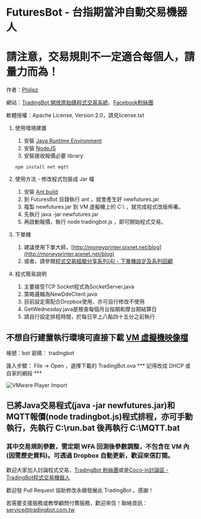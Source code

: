 FuturesBot - 台指期當沖自動交易機器人
===========
# 請注意，交易規則不一定適合每個人，請量力而為！
作者：[Philipz](http://blog.everfine.com.tw/)

網站：[TradingBot 開放原始碼程式交易系統](http://www.tradingbot.com.tw/)、[Facebook粉絲團](http://www.facebook.com/tradingbot)

軟體授權：Apache License, Version 2.0，請見license.txt

1. 使用環境建置

    1. 安裝 [Java Runtime Environment](https://java.com/zh_TW/download/manual_java7.jsp)
    2. 安裝 [NodeJS](http://nodejs.org/download/)
    3. 安裝接收報價必要 library
    ```
    npm install net mqtt
    ```
    
2. 使用方法 - 修改程式包裝成 Jar 檔

    1. 安裝 [Ant build](http://ant.apache.org/)
    2. 到 FuturesBot 目錄執行 ant ，就會產生好 newfutures.jar
    3. 複製 newfutures.jar 到 VM 虛擬機上的 C:\ ，就完成程式改版佈署。
    4. 先執行 java -jar newfutures.jar
    5. 再啟動報價，執行 node tradingbot.js ，即可開始程式交易。

3. 下單機

    1. 建議使用下單大師，[http://moneyprinter.pixnet.net/blog](http://moneyprinter.pixnet.net/blog)
    2. 或者，請參閱[程式交易經驗分享系列(4) - 下單機設定及系列回顧](https://blog.everfine.com.tw/4/)

4. 程式簡易說明

    1. 主要接受TCP Socket程式為SocketServer.java
    2. 策略邏輯為NewDdeClient.java
    3. 目前設定需配合Dropbox使用，亦可自行修改不使用
    4. GetWednesday.java是檢查每個月台指期和摩台期結算日
    5. 請自行設定排程時間，於每日早上八點四十五分之前執行

## 不想自行建置執行環境可直接下載 [VM 虛擬機映像檔](https://mega.co.nz/#!VFgEmCTT!5XUpUyg9u64uLcmqZPm15AtRW9aEur0parr2de0vKiA)
帳號：bot 密碼： tradingbot

匯入步驟： File -> Open ，選擇下載的 TradingBot.ova *** 記得改成 DHCP 或自家的網段 ***

![VMware Player Import](https://cloud.githubusercontent.com/assets/664465/5545133/aca0c798-8b54-11e4-9ec3-e37a00759574.png "VMware Player Import")
## 已將Java交易程式(java -jar newfutures.jar)和MQTT報價(node tradingbot.js)程式排程，亦可手動執行，先執行 C:\\run.bat 後再執行 C:\\MQTT.bat

### 其中交易規則參數，需定期 WFA 回測後參數調整，不包含在 VM 內(因需歷史資料)。可透過 Dropbox 自動更新，歡迎來信訂閱。

歡迎大家加入討論程式交易，[TradingBot 粉絲團](http://www.facebook.com/tradingbot)或是[Coco-in討論區 - TradingBot程式交易機器人](http://www.coco-in.net/forum-140-1.html)

歡迎發 Pull Request 協助修改永續發展此 TradingBot 。感謝！

若需要支援服務或教學顧問付費服務，歡迎來信！聯絡資訊：[service@tradingbot.com.tw](service@tradingbot.com.tw)
